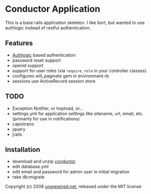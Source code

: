# Conductor Application

This is a base rails application skeleton. I like bort, but wanted to use authlogic instead of restful authentication.

## Features

  - [Authlogic](http://github.com/binarylogic/authlogic) based authentication
  - password reset support
  - openid support
  - support for user roles (via `require_role` in your controller classes)
  - configures will_paginate gem in environment.rb
  - sessions use ActiveRecord session store
  

## TODO

  - Exception Notifier, or hoptoad, or...
  - settings.yml for application settings like sitename, url, email, etc. (primarily for use in notifications)
  - capistrano
  - jquery
  - jrails

## Installation

  - download and unzip [conductor](http://github.com/sbfaulkner/conductor)
  - edit database.yml
  - edit email and password for admin user in initial migration
  - rake db:migrate

Copyright (c) 2008 [unwwwired.net](http://unwwwired.net), released under the MIT license
